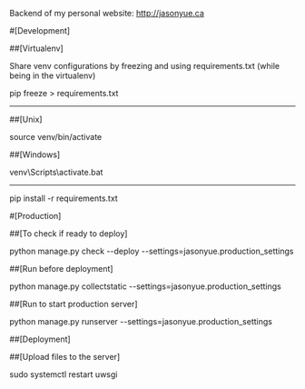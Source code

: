 Backend of my personal website: http://jasonyue.ca

#[Development]

##[Virtualenv]

Share venv configurations by freezing and using requirements.txt (while being in the virtualenv)

pip freeze > requirements.txt

--------------------------

##[Unix]

source venv/bin/activate

##[Windows]

venv\Scripts\activate.bat

--------------------------

pip install -r requirements.txt

#[Production]

##[To check if ready to deploy]

python manage.py check --deploy --settings=jasonyue.production_settings

##[Run before deployment]

python manage.py collectstatic --settings=jasonyue.production_settings

##[Run to start production server]

python manage.py runserver --settings=jasonyue.production_settings

##[Deployment]

##[Upload files to the server]

sudo systemctl restart uwsgi